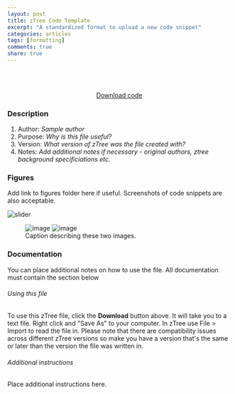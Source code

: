 ```yaml
---
layout: post
title: zTree Code Template
excerpt: "A standardized format to upload a new code snippet"
categories: articles
tags: [formatting]
comments: true
share: true
---
```


<br><br>

<center> <div markdown="0"><a href="https://raw.githubusercontent.com/davidclarance/zTree/master/NumberPad/NumberPad.txt" class="btn">Download code </a></div></center>


### Description

1. Author: *Sample author*
2. Purpose: *Why is this file useful?*
3. Version: *What version of zTree was the file created with?*
4. Notes: *Add additional notes if necessary - original authors, ztree background specificiations etc.*


### Figures

Add link to figures folder here if useful. Screenshots of code snippets are also acceptable. 


![slider](/tree/gh-pages/images/template/test.jpeg)

<figure class="half">
  <img src="/tree/gh-pages/images/template/test.jpg" alt="image">  
  <img src="/tree/gh-pages/images/template/test.jpg" alt="image">
  <figcaption>Caption describing these two images.</figcaption>
</figure>


### Documentation

You can place additional notes on how to use the file. All documentation must contain the section below

###### Using this file

To use this zTree file, click the **Download** button above. It will take you to a text file. Right click and "Save As" to your computer. In zTree use File > Import to read the file in. Please note that there are compatibility issues across different zTree versions so make you have a version that's the same or later than the version the file was written in.

###### Additional instructions

Place additional instructions here.  





